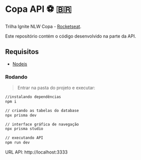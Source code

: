 # Copa API ⚽ :brazil:
Trilha Ignite NLW Copa - [Rocketseat](https://lp.rocketseat.com.br/nlw).

Este repositório contém o código desenvolvido na parte da API.

## Requisitos
- [Nodejs](https://nodejs.org/en/download/)

### Rodando
> Entrar na pasta do projeto e executar: 

```sh 
//instalando dependências 
npm i 

// criando as tabelas do database
npx prisma dev

// interface gráfica de navegação
npx prisma studio

// executando API
npm run dev
```

URL API: http://localhost:3333
